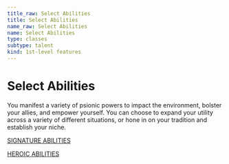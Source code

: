 ```yaml
---
title_raw: Select Abilities
title: Select Abilities
name_raw: Select Abilities
name: Select Abilities
type: classes
subtype: talent
kind: 1st-level features
---
```


# Select Abilities

You manifest a variety of psionic powers to impact the environment, bolster your allies, and empower yourself. You can choose to expand your utility across a variety of different situations, or hone in on your tradition and establish your niche.

[SIGNATURE ABILITIES](./Signature%20Abilities/Signature%20Abilities.md)

[HEROIC ABILITIES](./Heroic%20Abilities/Heroic%20Abilities.md)
